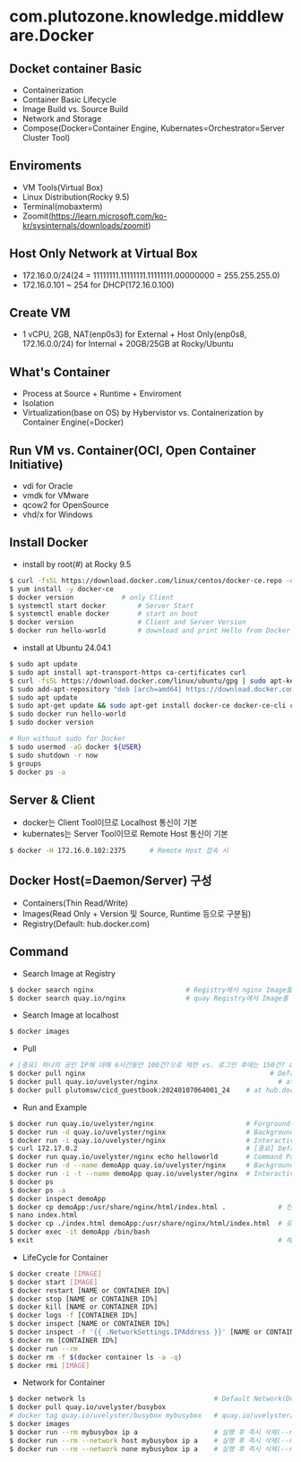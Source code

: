 # com.plutozone.knowledge.middleware.Docker


## Docket container Basic
- Containerization
- Container Basic Lifecycle
- Image Build vs. Source Build
- Network and Storage
- Compose(Docker=Container Engine, Kubernates=Orchestrator=Server Cluster Tool)


## Enviroments
- VM Tools(Virtual Box)
- Linux Distribution(Rocky 9.5)
- Terminal(mobaxterm)
- Zoomit(https://learn.microsoft.com/ko-kr/sysinternals/downloads/zoomit)


## Host Only Network at Virtual Box
- 172.16.0.0/24(24 = 11111111.11111111.11111111.00000000 = 255.255.255.0)
- 172.16.0.101 ~ 254 for DHCP(172.16.0.100)


## Create VM
- 1 vCPU, 2GB, NAT(enp0s3) for External + Host Only(enp0s8, 172.16.0.0/24) for Internal + 20GB/25GB at Rocky/Ubuntu


## What's Container
- Process at Source + Runtime + Enviroment
- Isolation
- Virtualization(base on OS) by Hybervistor vs. Containerization by Container Engine(=Docker)


## Run VM vs. Container(OCI, Open Container Initiative)
- vdi for Oracle
- vmdk for VMware
- qcow2 for OpenSource
- vhd/x for Windows


## Install Docker
- install by root(#) at Rocky 9.5
```bash
$ curl -fsSL https://download.docker.com/linux/centos/docker-ce.repo -o /etc/yum.repos.d/docker-ce.repo		
$ yum install -y docker-ce		
$ docker version            # only Client
$ systemctl start docker		# Server Start
$ systemctl enable docker		# start on boot
$ docker version		        # Client and Server Version
$ docker run hello-world		# download and print Hello from Docker!
```

- install at Ubuntu 24.04.1
```bash
$ sudo apt update                                                                                                # update
$ sudo apt install apt-transport-https ca-certificates curl                                                      # install requried package
$ curl -fsSL https://download.docker.com/linux/ubuntu/gpg | sudo apt-key add -                                   # Docker official GPG Key
$ sudo add-apt-repository "deb [arch=amd64] https://download.docker.com/linux/ubuntu $(lsb_release -cs) stable"  # Docker Repository
$ sudo apt update                                                                                                # update
$ sudo apt-get update && sudo apt-get install docker-ce docker-ce-cli containerd.io                              # install Docker
$ sudo docker run hello-world                                                                                    # confirm Docker
$ sudo docker version

# Run without sudo for Docker
$ sudo usermod -aG docker ${USER}
$ sudo shutdown -r now
$ groups
$ docker ps -a
```

## Server & Client
- docker는 Client Tool이므로 Localhost 통신이 기본
- kubernates는 Server Tool이므로 Remote Host 통신이 기본
```bash
$ docker -H 172.16.0.102:2375      # Remote Host 접속 시
```


## Docker Host(=Daemon/Server) 구성
- Containers(Thin Read/Write)
- Images(Read Only + Version 및 Source, Runtime 등으로 구분됨)
- Registry(Default: hub.docker.com)


## Command
- Search Image at Registry
```bash
$ docker search nginx				        # Registry에서 nginx Image를 검색(=https://hub.docker.com/에서 nginx를 검색)	
$ docker search quay.io/nginx				# quay Registry에서 Image를 검색	
```

- Search Image at localhost
```bash
$ docker images
```

- Pull
```bash
# [중요] 하나의 공인 IP에 대해 6시간동안 100건?으로 제한 vs. 로그인 후에는 150건? at hub.docker.com
$ docker pull nginx				                                 # Default(at hub.docker.com, Tag 생략 시 lastest)
$ docker pull quay.io/uvelyster/nginx				               # at quay.io/uvelyster/nginx(Domain/Owner/Repository, Tag 생략 시 lastest)
$ docker pull plutomsw/cicd_guestbook:20240107064001_24    # at hub.docker.com/plutomsw/cicd_guestbook:20240107064001_24(Domain/Owner/Repository:Tag)
```

- Run and Example
```bash
$ docker run quay.io/uvelyster/nginx                       # Forground(stdout + stderr) Mode
$ docker run -d quay.io/uvelyster/nginx                    # Background(stdout is none) Mode
$ docker run -i quay.io/uvelyster/nginx                    # Interactive(stdin + stdout + stderr) Mode
$ curl 172.17.0.2                                          # [중요] Default Container Network=172.17.0.0/16(Default: Container Host에서만 접속 가능)
$ docker run quay.io/uvelyster/nginx echo helloworld       # Command Parameter(echo helloworld)
$ docker run -d --name demoApp quay.io/uvelyster/nginx     # Background Mode(-d) + Alias Name(--name)
$ docker run -i -t --name demoApp quay.io/uvelyster/nginx  # Interactive(stdin + stdout + stderr) / TTY Mode(=-it) + Alias Name
$ docker ps
$ docker ps -a
$ docker inspect demoApp
$ docker cp demoApp:/usr/share/nginx/html/index.html .             # 컨테이너 파일을 로컬(.)로 복사
$ nano index.html
$ docker cp ./index.html demoApp:/usr/share/nginx/html/index.html  # 로컬 파일을 컨테이너 파일로 복사
$ docker exec -it demoApp /bin/bash				                         # [중요] 해당 컨테이너에 접근=exec addtional process(i: Interactive, t: TTY) after run(PID=1)
$ exit                                                             # 해당 컨테이너에서 나가기
```

- LifeCycle for Container
```bash
$ docker create [IMAGE]
$ docker start [IMAGE]                                                          # run = create + start
$ docker restart [NAME or CONTAINER ID%]
$ docker stop [NAME or CONTAINER ID%]                                           # SIGTERM(15)에 해당하는 안전 종료(참고: kill -l)
$ docker kill [NAME or CONTAINER ID%]                                           # SIGTERM(9)에 해당하는 강제 종료
$ docker logs -f [CONTAINER ID%]
$ docker inspect [NAME or CONTAINER ID%]
$ docker inspect -f '{{ .NetworkSettings.IPAddress }}' [NAME or CONTAINER ID%]  # IP 확인
$ docker rm [CONTAINER ID%]                                                     # 중지되어 있어야 삭제 가능
$ docker run --rm                                                               # 실행 후 즉시 삭제
$ docker rm -f $(docker container ls -a -q)                                     # 모든 컨테이너 삭제(-f: 강제 중지 후 삭제)
$ docker rmi [IMAGE]                                                            # 이미지 삭제(해당 컨테이너가 삭제되어야 이미지 삭제 가능, -f 시 강제 삭제)
```


- Network for Container
```bash
$ docker network ls                                # Default Network(Default:bridge=자체, host=호스트, none=없음) for Container
$ docker pull quay.io/uvelyster/busybox
# docker tag quay.io/uvelyster/busybox mybusybox   # quay.io/uvelyster/busybox를 mybusybox로 설정(tag)
$ docker images
$ docker run --rm mybusybox ip a                   # 실행 후 즉시 삭제(--rm), 이미지, IP 확인(ip a): 172.17.0.2 from 172.17.0.0 ~ 172.17.255.255
$ docker run --rm --network host mybusybox ip a    # 실행 후 즉시 삭제(--rm), 네트워크 선택(--network), 이미지(=docker.io/library/busybox:lastest), IP 확인(ip a)
$ docker run --rm --network none mybusybox ip a    # 실행 후 즉시 삭제(--rm), 네트워크 선택(--network), 이미지(=docker.io/library/busybox:lastest), IP 확인(ip a)
```
